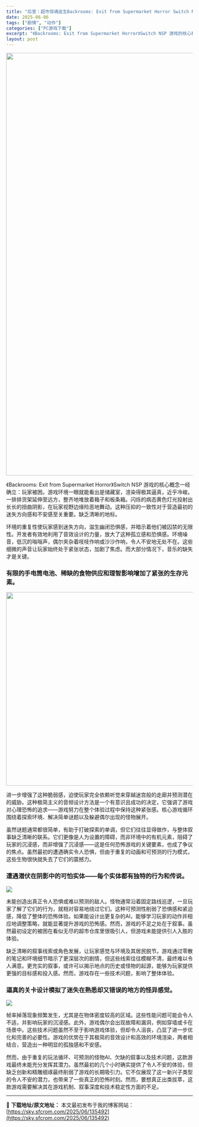 ```yaml
---
title: "后室：超市惊魂逃生Backrooms: Exit from Supermarket Horror Switch NSP中文"
date: 2025-06-06
tags: ["剧情", "动作"]
categories: ["PC游戏下载"]
excerpt: "《Backrooms: Exit from Supermarket Horror》Switch NSP 游戏的核心概念一经确立：玩家被困。游戏环境一眼就能看出是储藏室，渲染得极其逼真，近乎冷峻。一排排货架延伸至远方，整齐地堆放着箱子和板条箱。闪烁的病态黄色灯光投射出长长的扭曲阴影，在玩家视野边缘险恶&hellip;"
layout: post
---
```


<img class="aligncenter size-full wp-image-135494" src="https://sky.sfcrom.com/wp-content/uploads/2025/06/2025060607175795.webp" alt="" width="700" height="1142" />

《Backrooms: Exit from Supermarket Horror》Switch NSP 游戏的核心概念一经确立：玩家被困。游戏环境一眼就能看出是储藏室，渲染得极其逼真，近乎冷峻。一排排货架延伸至远方，整齐地堆放着箱子和板条箱。闪烁的病态黄色灯光投射出长长的扭曲阴影，在玩家视野边缘险恶地舞动。这种压抑的一致性对于营造最初的迷失方向感和不安感至关重要。缺乏清晰的地标。

环境的重复性使玩家感到迷失方向，滋生幽闭恐惧感，并暗示着他们被囚禁的无限性。开发者有效地利用了音效设计的力量，放大了这种孤立感和恐惧感。环境噪音，低沉的嗡嗡声，偶尔夹杂着吱吱作响或沙沙作响，令人不安地无处不在。这些细微的声音让玩家始终处于紧张状态，加剧了焦虑。而大部分情况下，音乐的缺失才是关键。
<h3>有限的手电筒电池、稀缺的食物供应和理智影响增加了紧张的生存元素。</h3>
<img class="aligncenter size-full wp-image-135493" src="https://sky.sfcrom.com/wp-content/uploads/2025/06/202506060717578.webp" alt="" width="930" height="523" />

进一步增强了这种脆弱感，迫使玩家完全依赖听觉来穿越迷宫般的走廊并预测潜在的威胁。这种极简主义的音频设计方法是一个有意识且成功的决定，它强调了游戏对心理恐怖的追求——游戏努力在整个体验过程中保持这种紧张感。核心游戏循环围绕着探索环境、解决简单谜题以及躲避偶尔出现的怪物展开。

虽然谜题通常都很简单，有助于打破探索的单调，但它们往往显得做作，与整体叙事缺乏清晰的联系。它们更像是人为设置的障碍，而非环境中的有机元素，阻碍了玩家的沉浸感，而非增强了沉浸感——这是任何恐怖游戏的关键要素，也成了争议的焦点。虽然最初的遭遇确实令人恐惧，但由于重复的动画和可预测的行为模式，这些生物很快就失去了它们的震撼力。
<h3>遭遇潜伏在阴影中的可怕实体——每个实体都有独特的行为和传说。</h3>
<img src="https://shared.cloudflare.steamstatic.com/store_item_assets/steam/apps/3642730/fb6b6d021b93698163b2354de532440c8c77775d/ss_fb6b6d021b93698163b2354de532440c8c77775d.1920x1080.jpg?t=1744878215" />

未能创造出真正令人恐惧或难以预测的敌人。怪物通常沿着固定路线巡逻，一旦玩家了解了它们的行为，就相对容易地绕过它们。这种可预测性削弱了恐惧感和紧迫感，降低了整体的恐怖体验。如果能设计出更复杂的AI，能够学习玩家的动作并相应地调整策略，就能显著提升游戏的恐怖感。然而，游戏的不足之处在于叙事。虽然最初设定的被困在看似无尽的超市仓库里很吸引人，但游戏未能提供引人入胜的体验。

缺乏清晰的叙事线索或角色发展，让玩家感觉与环境及其居民脱节。游戏通过零散的笔记和环境细节暗示了更深层次的剧情，但这些线索往往模糊不清，最终难以令人满意。更充实的叙事，或许可以揭示地点的历史或怪物的起源，能够为玩家提供更强的目标感和投入感。然而，游戏存在一些技术问题，影响了整体体验。
<h3>逼真的关卡设计模拟了迷失在熟悉却又错误的地方的怪异感觉。</h3>
<img src="https://shared.cloudflare.steamstatic.com/store_item_assets/steam/apps/3642730/5fca34113d54f11cee020308dacef731eaf2902b/ss_5fca34113d54f11cee020308dacef731eaf2902b.1920x1080.jpg?t=1744878215" />

帧率掉落现象频繁发生，尤其是在物体密度较高的区域。这些性能问题可能会令人不适，并影响玩家的沉浸感。此外，游戏偶尔会出现故障和漏洞，例如穿墙或卡在场景中。这些技术问题虽然不至于影响游戏体验，但却令人沮丧，凸显了进一步优化和完善的必要性。游戏的优势在于其极简的音效设计和高效的环境渲染，两者相结合，营造出一种明显的孤独感和不安感。

然而，由于重复的玩法循环、可预测的怪物AI、欠缺的叙事以及技术问题，这款游戏最终未能充分发挥其潜力。虽然最初的几个小时确实提供了令人不安的体验，但缺乏创新和精雕细琢最终削弱了游戏的长期吸引力。它不仅展现了这一新兴子类型的令人不安的潜力，也带来了一些真正的恐怖时刻。然而，要想真正出类拔萃，这款游戏需要解决其在游戏机制、叙事深度和技术稳定性方面的不足。

---
📖 **下载地址/原文地址：** 本文最初发布于我的博客网站：[https://sky.sfcrom.com/2025/06/135492](https://sky.sfcrom.com/2025/06/135492)
